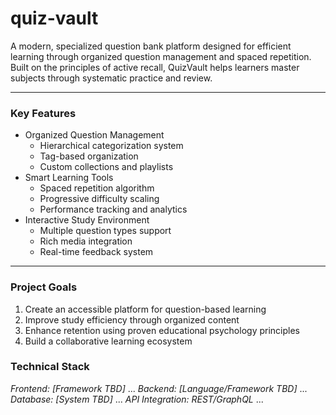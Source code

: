 # quiz-vault
A modern, specialized question bank platform designed for efficient learning through organized question management and spaced repetition. Built on the principles of active recall, QuizVault helps learners master subjects through systematic practice and review.

---

### Key Features

- Organized Question Management
   - Hierarchical categorization system
   - Tag-based organization
   - Custom collections and playlists
- Smart Learning Tools
   - Spaced repetition algorithm
   - Progressive difficulty scaling
   - Performance tracking and analytics
- Interactive Study Environment
   - Multiple question types support
   - Rich media integration
   - Real-time feedback system

---

### Project Goals

1. Create an accessible platform for question-based learning
2. Improve study efficiency through organized content
3. Enhance retention using proven educational psychology principles
4. Build a collaborative learning ecosystem

### Technical Stack

*Frontend: [Framework TBD]*
...
*Backend: [Language/Framework TBD]*
...
*Database: [System TBD]*
...
*API Integration: REST/GraphQL*
...